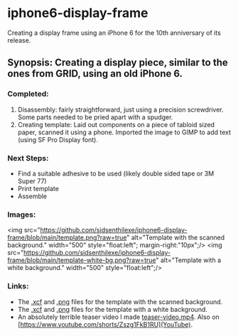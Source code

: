 # iphone6-display-frame
Creating a display frame using an iPhone 6 for the 10th anniversary of its release.

## Synopsis: Creating a display piece, similar to the ones from GRID, using an old iPhone 6.

### Completed:

1. Disassembly: fairly straightforward, just using a precision screwdriver. Some parts needed to be pried apart with a spudger.
2. Creating template: Laid out components on a piece of tabloid sized paper, scanned it using a phone. Imported the image to GIMP to add text (using SF Pro Display font).

### Next Steps:

* Find a suitable adhesive to be used (likely double sided tape or 3M Super 77)
* Print template
* Assemble

### Images:

<img src="https://github.com/sidsenthilexe/iphone6-display-frame/blob/main/template.png?raw=true" alt="Template with the scanned background." width="500" style="float:left"; margin-right:"10px";/>
<img src="https://github.com/sidsenthilexe/iphone6-display-frame/blob/main/template-white-bg.png?raw=true" alt="Template with a white background." width="500" style="float:left";/>

### Links:

* The [.xcf](https://github.com/sidsenthilexe/iphone6-display-frame/blob/main/template.xcf) and [.png](https://github.com/sidsenthilexe/iphone6-display-frame/blob/main/template.png) files for the template with the scanned background.
* The [.xcf](https://github.com/sidsenthilexe/iphone6-display-frame/blob/main/template-white-bg.xcf) and [.png](https://github.com/sidsenthilexe/iphone6-display-frame/blob/main/template-white-bg.png) files for the template with a white background.
* An absolutely terrible teaser video I made [teaser-video.mp4](https://github.com/sidsenthilexe/iphone6-display-frame/blob/main/teaser-video.mp4). Also on [https://www.youtube.com/shorts/Zszg1FkB1RU](YouTube).
